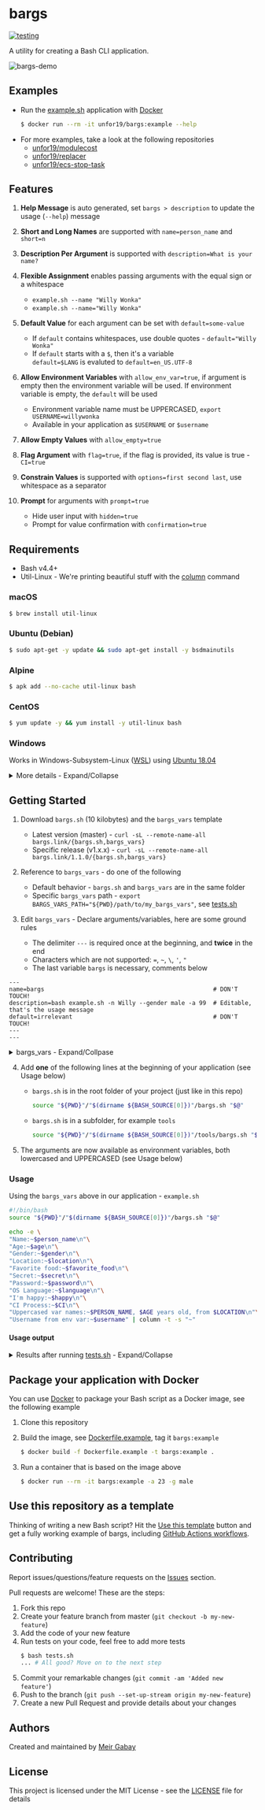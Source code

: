 # bargs

[![testing](https://github.com/unfor19/bargs/workflows/testing/badge.svg)](https://github.com/unfor19/bargs/actions?query=workflow%3Atesting)

A utility for creating a Bash CLI application.

![bargs-demo](https://github.com/unfor19/bargs/blob/master/assets/bargs_demo.gif)

## Examples

- Run the [example.sh](https://github.com/unfor19/bargs/blob/master/example.sh) application with [Docker](https://docs.docker.com/engine/install/)
  ```bash
  $ docker run --rm -it unfor19/bargs:example --help
  ```
- For more examples, take a look at the following repositories
  - [unfor19/modulecost](https://github.com/unfor19/modulecost)
  - [unfor19/replacer](https://github.com/unfor19/replacer)
  - [unfor19/ecs-stop-task](https://github.com/unfor19/ecs-stop-task)

## Features

1. **Help Message** is auto generated, set `bargs > description` to update the usage (`--help`) message
1. **Short and Long Names** are supported with `name=person_name` and `short=n`
1. **Description Per Argument** is supported with `description=What is your name?`
1. **Flexible Assignment** enables passing arguments with the equal sign or a whitespace
   - `example.sh --name "Willy Wonka"`
   - `example.sh --name="Willy Wonka"`
1. **Default Value** for each argument can be set with `default=some-value`

   - If `default` contains whitespaces, use double quotes - `default="Willy Wonka"`
   - If `default` starts with a `$`, then it's a variable<br>
     `default=$LANG` is evaluted to `default=en_US.UTF-8`

1. **Allow Environment Variables** with `allow_env_var=true`, if argument is empty then the environment variable will be used. If environment variable is empty, the `default` will be used
   - Environment variable name must be UPPERCASED, `export USERNAME=willywonka`
   - Available in your application as `$USERNAME` or `$username`
1. **Allow Empty Values** with `allow_empty=true`
1. **Flag Argument** with `flag=true`, if the flag is provided, its value is true - `CI=true`
1. **Constrain Values** is supported with `options=first second last`, use whitespace as a separator
1. **Prompt** for arguments with `prompt=true`

   - Hide user input with `hidden=true`
   - Prompt for value confirmation with `confirmation=true`

## Requirements

- Bash v4.4+
- Util-Linux - We're printing beautiful stuff with the [column](https://linux.die.net/man/1/column) command

### macOS

```bash
$ brew install util-linux
```

### Ubuntu (Debian)

```bash
$ sudo apt-get -y update && sudo apt-get install -y bsdmainutils
```

### Alpine

```bash
$ apk add --no-cache util-linux bash
```

### CentOS

```bash
$ yum update -y && yum install -y util-linux bash
```

### Windows

Works in Windows-Subsystem-Linux ([WSL](https://docs.microsoft.com/en-us/windows/wsl/install-win10)) using [Ubuntu 18.04](https://www.microsoft.com/en-il/p/ubuntu-1804-lts/9n9tngvndl3q?rtc=1&activetab=pivot:overviewtab)

<details><summary>More details - Expand/Collapse</summary>

Make sure you use [dos2unix](https://linux.die.net/man/1/dos2unix) on all files, see another example [here](https://github.com/unfor19/bargs/blob/master/.github/workflows/testing.yml)

```powershell
PS> choco install dos2unix
...
PS> dos2unix bargs.sh bargs_vars example.sh tests.sh
...
PS> wsl -u root -d Ubuntu-18.04 -- source example.sh
```

</details>

## Getting Started

1. Download `bargs.sh` (10 kilobytes) and the `bargs_vars` template

   - Latest version (master) - `curl -sL --remote-name-all bargs.link/{bargs.sh,bargs_vars}`
   - Specific release (v1.x.x) - `curl -sL --remote-name-all bargs.link/1.1.0/{bargs.sh,bargs_vars}`

1. Reference to `bargs_vars` - do one of the following

   - Default behavior - `bargs.sh` and `bargs_vars` are in the same folder
   - Specific `bargs_vars` path - `export BARGS_VARS_PATH="${PWD}/path/to/my_bargs_vars"`, see [tests.sh](https://github.com/unfor19/bargs/blob/master/tests.sh#L37-L38)

1. Edit `bargs_vars` - Declare arguments/variables, here are some ground rules

   - The delimiter `---` is required once at the beginning, and **twice** in the end
   - Characters which are not supported: `=`, `~`, `\`, `'`, `"`
   - The last variable `bargs` is necessary, comments below

```
---
name=bargs                                                # DON'T TOUCH!
description=bash example.sh -n Willy --gender male -a 99  # Editable, that's the usage message
default=irrelevant                                        # DON'T TOUCH!
---
---
```

<details><summary>bargs_vars - Expand/Collpase</summary>

<!-- replacer_start_bargsvars -->

```
---
name=person_name
short=n
description=What is your name?
default="Willy Wonka"
---
name=age
short=a
description=How old are you?
prompt=true
confirmation=true
---
name=gender
short=g
description=male or female?
options=male female
prompt=true
---
name=location
short=l
description=Where do you live?
default="chocolate factory"
---
name=favorite_food
short=f
allow_empty=true
options=chocolate pizza
description=chocolate or pizza?
---
name=secret
short=s
default=!@#%^&*?/.,[]{}+-|
description=special characters
---
name=language
short=lang
default=$LANG
description=default value can be a variable
---
name=password
short=p
prompt=true
hidden=true
confirmation=true
description=What is your password?
---
name=happy
short=hp
flag=true
description=Flag for indicating that you are happy
---
name=ci
short=ci
flag=true
description=Flag for indicating it is a CI/CD process
---
name=username
short=un
allow_env_var=true
description=Username fetched from environment variable
default=willywonka
---
name=bargs
description=bash example.sh -n Willy --gender male -a 99
default=irrelevant
---
---
```

<!-- replacer_end_bargsvars -->

</details>

4. Add **one** of the following lines at the beginning of your application (see Usage below)

   - `bargs.sh` is in the root folder of your project (just like in this repo)
     ```bash
     source "${PWD}"/"$(dirname ${BASH_SOURCE[0]})"/bargs.sh "$@"
     ```
   - `bargs.sh` is in a subfolder, for example `tools`
     ```bash
     source "${PWD}"/"$(dirname ${BASH_SOURCE[0]})"/tools/bargs.sh "$@"
     ```

5. The arguments are now available as environment variables, both lowercased and UPPERCASED (see Usage below)

### Usage

Using the `bargs_vars` above in our application - `example.sh`

```bash
#!/bin/bash
source "${PWD}"/"$(dirname ${BASH_SOURCE[0]})"/bargs.sh "$@"

echo -e \
"Name:~$person_name\n"\
"Age:~$age\n"\
"Gender:~$gender\n"\
"Location:~$location\n"\
"Favorite food:~$favorite_food\n"\
"Secret:~$secret\n"\
"Password:~$password\n"\
"OS Language:~$language\n"\
"I'm happy:~$happy\n"\
"CI Process:~$CI\n"\
"Uppercased var names:~$PERSON_NAME, $AGE years old, from $LOCATION\n"\
"Username from env var:~$username" | column -t -s "~"
```

#### Usage output

<details><summary>
Results after running <a href="https://github.com/unfor19/bargs/blob/master/tests.sh">tests.sh</a> - Expand/Collapse

</summary>

<!-- replacer_start_usage -->

```
-------------------------------------------------------
[LOG] Bargs Vars Path - Should pass
[LOG] Executing: source example.sh -a 33 --gender male -p mypassword
[LOG] Output:

Name:                   Oompa Looma
Age:                    33
Gender:                 male
Location:               chocolate factory
Favorite food:
Secret:                 !@#%^&*?/.,[]{}+-|
Password:               mypassword
OS Language:            C.UTF-8
I'm happy:
CI Process:
Uppercased var names:   Oompa Looma, 33 years old, from chocolate factory
Username from env var:  runner

[LOG] Test passed as expected
-------------------------------------------------------
[LOG] Help Menu - Should pass
[LOG] Executing: source example.sh -h
[LOG] Output:


Usage: bash example.sh -n Willy --gender male -a 99

	--person_name    |  -n     [Willy Wonka]         What is your name?
	--age            |  -a     [REQUIRED]            How old are you?
	--gender         |  -g     [REQUIRED]            male or female?
	--location       |  -l     [chocolate factory]   Where do you live?
	--favorite_food  |  -f     []                    chocolate or pizza?
	--secret         |  -s     [!@#%^&*?/.,[]{}+-|]  special characters
	--language       |  -lang  [C.UTF-8]             default value can be a variable
	--password       |  -p     [REQUIRED]            What is your password?
	--happy          |  -hp    [FLAG]                Flag for indicating that you are happy
	--ci             |  -ci    [FLAG]                Flag for indicating it is a CI/CD process
	--username       |  -un    [willywonka]          Username fetched from environment variable

[LOG] Test passed as expected
-------------------------------------------------------
[LOG] Default Values - Should pass
[LOG] Executing: source example.sh -a 99 --gender=male -p mypassword
[LOG] Output:

Name:                   Willy Wonka
Age:                    99
Gender:                 male
Location:               chocolate factory
Favorite food:
Secret:                 !@#%^&*?/.,[]{}+-|
Password:               mypassword
OS Language:            C.UTF-8
I'm happy:
CI Process:
Uppercased var names:   Willy Wonka, 99 years old, from chocolate factory
Username from env var:  runner

[LOG] Test passed as expected
-------------------------------------------------------
[LOG] New Values - Should pass
[LOG] Executing: source example.sh -a 23 --gender male -l=neverland -n meir -p mypassword
[LOG] Output:

Name:                   meir
Age:                    23
Gender:                 male
Location:               neverland
Favorite food:
Secret:                 !@#%^&*?/.,[]{}+-|
Password:               mypassword
OS Language:            C.UTF-8
I'm happy:
CI Process:
Uppercased var names:   meir, 23 years old, from neverland
Username from env var:  runner

[LOG] Test passed as expected
-------------------------------------------------------
[LOG] Valid Options - Should pass
[LOG] Executing: source example.sh -a 23 --gender male -l neverland -n meir -f pizza -p=mypassword
[LOG] Output:

Name:                   meir
Age:                    23
Gender:                 male
Location:               neverland
Favorite food:          pizza
Secret:                 !@#%^&*?/.,[]{}+-|
Password:               mypassword
OS Language:            C.UTF-8
I'm happy:
CI Process:
Uppercased var names:   meir, 23 years old, from neverland
Username from env var:  runner

[LOG] Test passed as expected
-------------------------------------------------------
[LOG] Special Characters - Should pass
[LOG] Executing: source example.sh -a 99 --gender male -s MxTZf+6KHaAQltJWipe1oVRy -p mypassword
[LOG] Output:

Name:                   Willy Wonka
Age:                    99
Gender:                 male
Location:               chocolate factory
Favorite food:
Secret:                 MxTZf+6KHaAQltJWipe1oVRy
Password:               mypassword
OS Language:            C.UTF-8
I'm happy:
CI Process:
Uppercased var names:   Willy Wonka, 99 years old, from chocolate factory
Username from env var:  runner

[LOG] Test passed as expected
-------------------------------------------------------
[LOG] Use Flag - Should pass
[LOG] Executing: source example.sh -a 23 --gender male --happy -p mypassword -ci
[LOG] Output:

Name:                   Willy Wonka
Age:                    23
Gender:                 male
Location:               chocolate factory
Favorite food:
Secret:                 !@#%^&*?/.,[]{}+-|
Password:               mypassword
OS Language:            C.UTF-8
I'm happy:              true
CI Process:             true
Uppercased var names:   Willy Wonka, 23 years old, from chocolate factory
Username from env var:  runner

[LOG] Test passed as expected
-------------------------------------------------------
[LOG] Empty Argument - Should fail
[LOG] Executing: source example.sh -a 99 --gender -p mypassword
[LOG] Output:

[HINT] Valid options: male OR female
[ERROR] Invalid value "-p" for the argument "gender"

Usage: bash example.sh -n Willy --gender male -a 99

	--person_name    |  -n     [Willy Wonka]         What is your name?
	--age            |  -a     [REQUIRED]            How old are you?
	--gender         |  -g     [REQUIRED]            male or female?
	--location       |  -l     [chocolate factory]   Where do you live?
	--favorite_food  |  -f     []                    chocolate or pizza?
	--secret         |  -s     [!@#%^&*?/.,[]{}+-|]  special characters
	--language       |  -lang  [C.UTF-8]             default value can be a variable
	--password       |  -p     [REQUIRED]            What is your password?
	--happy          |  -hp    [FLAG]                Flag for indicating that you are happy
	--ci             |  -ci    [FLAG]                Flag for indicating it is a CI/CD process
	--username       |  -un    [willywonka]          Username fetched from environment variable

[LOG] Test failed as expected
-------------------------------------------------------
[LOG] Unknown Argument - Should fail
[LOG] Executing: source example.sh -a 99 -u meir -p mypassword
[LOG] Output:

[ERROR] Unknown argument "-u"

Usage: bash example.sh -n Willy --gender male -a 99

	--person_name    |  -n     [Willy Wonka]         What is your name?
	--age            |  -a     [REQUIRED]            How old are you?
	--gender         |  -g     [REQUIRED]            male or female?
	--location       |  -l     [chocolate factory]   Where do you live?
	--favorite_food  |  -f     []                    chocolate or pizza?
	--secret         |  -s     [!@#%^&*?/.,[]{}+-|]  special characters
	--language       |  -lang  [C.UTF-8]             default value can be a variable
	--password       |  -p     [REQUIRED]            What is your password?
	--happy          |  -hp    [FLAG]                Flag for indicating that you are happy
	--ci             |  -ci    [FLAG]                Flag for indicating it is a CI/CD process
	--username       |  -un    [willywonka]          Username fetched from environment variable

[LOG] Test failed as expected
-------------------------------------------------------
[LOG] Invalid Options - Should fail
[LOG] Executing: source example.sh -a 23 --gender male -l neverland -n meir -f notgood -p mypassword
[LOG] Output:

[HINT] Valid options: chocolate OR pizza
[ERROR] Invalid value "notgood" for the argument "favorite_food"

Usage: bash example.sh -n Willy --gender male -a 99

	--person_name    |  -n     [Willy Wonka]         What is your name?
	--age            |  -a     [REQUIRED]            How old are you?
	--gender         |  -g     [REQUIRED]            male or female?
	--location       |  -l     [chocolate factory]   Where do you live?
	--favorite_food  |  -f     []                    chocolate or pizza?
	--secret         |  -s     [!@#%^&*?/.,[]{}+-|]  special characters
	--language       |  -lang  [C.UTF-8]             default value can be a variable
	--password       |  -p     [REQUIRED]            What is your password?
	--happy          |  -hp    [FLAG]                Flag for indicating that you are happy
	--ci             |  -ci    [FLAG]                Flag for indicating it is a CI/CD process
	--username       |  -un    [willywonka]          Username fetched from environment variable

[LOG] Test failed as expected
-------------------------------------------------------
[LOG] Missing bargs_vars - Should fail
[LOG] Executing: source example.sh -h
[LOG] Output:

[ERROR] Make sure bargs_vars is in the same folder as bargs.sh
	Another option - export BARGS_VARS_PATH="/path/to/my_bargs_vars"

[LOG] Test failed as expected
```

<!-- replacer_end_usage -->

</details>

## Package your application with Docker

You can use [Docker](https://www.docker.com/why-docker) to package your Bash script as a Docker image, see the following example

1. Clone this repository

1. Build the image, see [Dockerfile.example](https://github.com/unfor19/bargs/blob/master/Dockerfile.example), tag it `bargs:example`

   ```bash
   $ docker build -f Dockerfile.example -t bargs:example .
   ```

1. Run a container that is based on the image above
   ```bash
   $ docker run --rm -it bargs:example -a 23 -g male
   ```

## Use this repository as a template

Thinking of writing a new Bash script? Hit the [Use this template](https://github.com/unfor19/bargs/generate) button and get a fully working example of bargs, including [GitHub Actions workflows](https://github.com/unfor19/bargs/tree/master/.github/workflows).

## Contributing

Report issues/questions/feature requests on the [Issues](https://github.com/unfor19/bargs/issues) section.

Pull requests are welcome! These are the steps:

1. Fork this repo
1. Create your feature branch from master (`git checkout -b my-new-feature`)
1. Add the code of your new feature
1. Run tests on your code, feel free to add more tests
   ```bash
   $ bash tests.sh
   ... # All good? Move on to the next step
   ```
1. Commit your remarkable changes (`git commit -am 'Added new feature'`)
1. Push to the branch (`git push --set-up-stream origin my-new-feature`)
1. Create a new Pull Request and provide details about your changes

## Authors

Created and maintained by [Meir Gabay](https://github.com/unfor19)

## License

This project is licensed under the MIT License - see the [LICENSE](https://github.com/unfor19/bargs/blob/master/LICENSE) file for details
